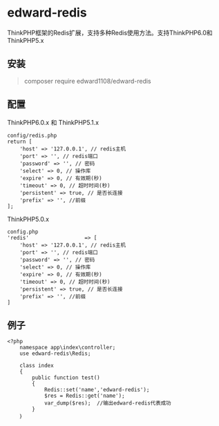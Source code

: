 # edward-redis
ThinkPHP框架的Redis扩展，支持多种Redis使用方法。支持ThinkPHP6.0和ThinkPHP5.x

## 安装
> composer require edward1108/edward-redis

## 配置

ThinkPHP6.0.x 和 ThinkPHP5.1.x
```
config/redis.php
return [
	'host' => '127.0.0.1', // redis主机
	'port' => '', // redis端口
	'password' => '', // 密码
	'select' => 0, // 操作库
	'expire' => 0, // 有效期(秒)
	'timeout' => 0, // 超时时间(秒)
	'persistent' => true, // 是否长连接
	'prefix' => '', //前缀
];
```

ThinkPHP5.0.x
```
config.php
'redis'                  => [
	'host' => '127.0.0.1', // redis主机
	'port' => '', // redis端口
	'password' => '', // 密码
	'select' => 0, // 操作库
	'expire' => 0, // 有效期(秒)
	'timeout' => 0, // 超时时间(秒)
	'persistent' => true, // 是否长连接
	'prefix' => '', //前缀
]
```

## 例子
```
<?php
    namespace app\index\controller;
    use edward-redis\Redis;

    class index
    {
        public function test()
        {
            Redis::set('name','edward-redis');
            $res = Redis::get('name');
            var_dump($res);  //输出edward-redis代表成功
        }
    ｝
```
